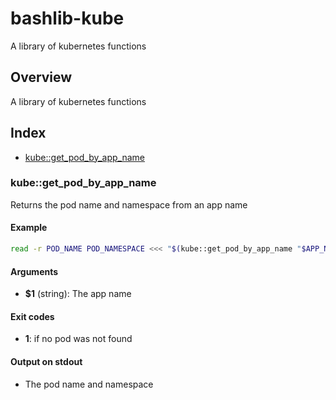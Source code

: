 # bashlib-kube

A library of kubernetes functions

## Overview

A library of kubernetes functions

## Index

* [kube::get_pod_by_app_name](#kubeget_pod_by_app_name)

### kube::get_pod_by_app_name

Returns the pod name and namespace from an app name

#### Example

```bash
read -r POD_NAME POD_NAMESPACE <<< "$(kube::get_pod_by_app_name "$APP_NAME")"
```

#### Arguments

* **$1** (string): The app name

#### Exit codes

* **1**: if no pod was not found

#### Output on stdout

* The pod name and namespace


